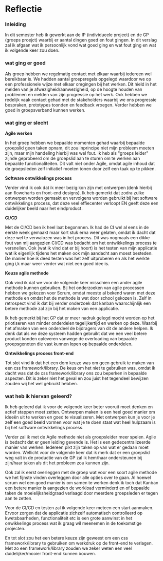 # Reflectie

### **Inleiding**

In dit semester heb ik gewerkt aan de IP (individueele project) en de GP (groeps proejct) waarbij er aantal dingen goed en fout gingen. In dit verslag zal ik afgaan wat ik persoonlijk vond wat goed ging en wat fout ging en wat ik volgende keer zou doen.

### **wat ging er goed**

Als groep hebben we regelmatig contact met elkaar waarbij iedereen wel bereikbaar is. We hadden aantal groepsregels opgelegd waardoor we op een professionele wijze met elkaar omgingen bij het werken. Dit hield in het melden van je afwezigheid/aanwezigheid, op de hoogte houden van problemen en melden van zijn progressie op het werk. Ook hebben we redelijk vaak contact gehad met de stakeholders waarbij we ons progressie bespraken, prototypes toonden en feedback vroegen. Verder hebben we goed in groepsverband kunnen werken.

### **wat ging er slecht**

**Agile werken**

In het groep hebben we bepaalde momenten gehad waarbij bepaalde groepslid geen taken opnam, dit zou inprincipe niet mijn probleem moeten zijn, maar mijn handeling hierbij was wel fout. Ik heb als "groeps leider" zijnde geprobeerd om de groepslid aan te sturen om te werken aan bepaalde functionaliteiten. Dit valt niet onder Agile, omdat agile inhoud dat de groepsleden zelf initiatief moeten tonen door zelf een taak op te pikken. 

**Software ontwikkelings process**

Verder vind ik ook dat ik meer bezig kon zijn met ontwerpen (denk hierbij aan flowcharts en front-end designs). Ik heb gemerkt dat zodra zulke ontwerpen worden gemaakt en vervolgens worden gebruikt bij het software ontwikkelings process, dat deze veel effiecenter verloopt EN geeft deze een duidelijker beeld naar het eindproduct.

**CI/CD**

Met de CI/CD ben ik heel laat begonnnen. Ik had de CI wel al eens in de eerste week gemaakt maar kort stuk erna weer gelaten, omdat ik dacht dat deze wel te verwalozen was in het process. Dit was nogmaals een dikke fout van mij aangezien CI/CD was bedacht om het ontwikkelings process te versnellen. Ook (wat ik vind dat er bij hoort) is het testen van mijn applicatie wat ik eigenlijk tijdens het maken ook mijn aandacht aan moest besteden. De manier hoe ik deed testen was het zelf uitproberen en als het werkte ging i,k maar weer verder wat niet een goed idee is.

**Keuze agile methode**

Ook vind ik dat we voor de volgende keer misschien een ander agile methode kunnen gebruiken. Bij het onderzoeken van agile processen hebben we gekozen voor Scrum, omdat meeste al bekend waren met deze methode en omdat het de methode is wat door school gekozen is. Zelf in retrospect vind ik dat bij verder onderzoek dat kanban waarschijnlijk een betere methode zal zijn bij het maken van een applicatie.

Ik heb gemerkt bij het GP dat er meer nadruk gelegd mocht worden op het priotiseren van minder onderdelen tegelijkertijd en werken op deze. Waarbij het afmaken van een onderdeel de bijdragers van dit de andere helpen. Ik denk dat als we deze systeem hadden gebruikt dat we een veel betere product konden opleveren vanwege de overloading van bepaalde groepsgenoten die vast kunnen lopen op bepaalde onderdelen.

**Ontwikkelings process front-end**

Tot slot vind ik dat het een dom keuze was om geen gebruik te maken van een css framework/library. De keus om het niet te gebruiken was, omdat ik dacht was dat de css framework/library ons zou beperken in bepaalde aspecten. Dit is zeker niet het geval en zou juist het tegendeel bewijzen zouden wij het wel gebruikt hebben.

### **wat heb ik hiervan geleerd?**

Ik heb geleerd dat ik voor de volgende keer beter vooruit moet denken en actief stappen moet zetten. Ontwerpen maken is een heel goed manier om ideeën uit te werken en goed te visualizeren. Met ontwerpen kun je voor je zelf een goed beeld vormen voor wat je te doen staat wat heel hulpzaam is bij het software ontwikkelings process.

Verder zal ik met de Agile methode niet als groepsleider meer spelen. Agile is bedacht dat er geen leiding gevende is. Het is een gedecentralizeerde manier van werken. Iedereen pikt zijn taken op van wat er gedaan moet worden. Wellicht voor de volgende keer dat ik merk dat er een groepslid weg valt in de productie van de GP zal ik hem/haar ondersteunen bij zijn/haar taken als dit het probleem zou kunnen zijn.

Ook zal ik eerst overleggen met de groep wat voor een soort agile methode we het fijnste vinden overleggen door alle opties over te gaan. Al hoewel scrum wel een goed manier is om samen te werken denk ik toch dat Kanban een betere manier is aangezien de workload verminderd en of bepaalde taken de moeielijksheidgraad verlaagd door meerdere groepsleden er tegen aan te zetten.

Voor de CI/CD en testen zal ik volgende keer meteen een start aanmaken. Ervoor zorgen dat de applicatie zichzelf automatisch controlleerd op kwetsbaarheden, functionaliteit etc is een grote aanwinst in het onwikkelings process wat ik graag wil meenemen in de toekomstige projecten.

En tot slot zou het een betere keuze zijn geweest om een css framework/library te gebruiken om werkdruk op de front-end te verlagen. Met zo een framework/library zouden we zeker weten een veel duidelijker/mooier front-end kunnen bouwen.
